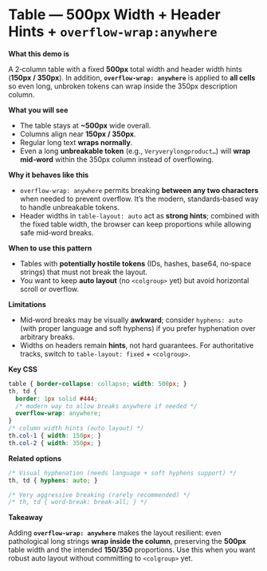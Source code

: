 # Table — 500px Width + Header Hints + `overflow-wrap:anywhere`

**What this demo is**

A 2‑column table with a fixed **500px** total width and header width hints (**150px / 350px**). In addition, **`overflow-wrap: anywhere`** is applied to **all cells** so even long, unbroken tokens can wrap inside the 350px description column.

**What you will see**

* The table stays at **\~500px** wide overall.
* Columns align near **150px / 350px**.
* Regular long text **wraps normally**.
* Even a long **unbreakable token** (e.g., `Veryverylongproduct…`) will **wrap mid‑word** within the 350px column instead of overflowing.

**Why it behaves like this**

* `overflow-wrap: anywhere` permits breaking **between any two characters** when needed to prevent overflow. It’s the modern, standards‑based way to handle unbreakable tokens.
* Header widths in `table-layout: auto` act as **strong hints**; combined with the fixed table width, the browser can keep proportions while allowing safe mid‑word breaks.

**When to use this pattern**

* Tables with **potentially hostile tokens** (IDs, hashes, base64, no‑space strings) that must not break the layout.
* You want to keep **auto layout** (no `<colgroup>` yet) but avoid horizontal scroll or overflow.

**Limitations**

* Mid‑word breaks may be visually **awkward**; consider `hyphens: auto` (with proper language and soft hyphens) if you prefer hyphenation over arbitrary breaks.
* Widths on headers remain **hints**, not hard guarantees. For authoritative tracks, switch to `table-layout: fixed` + `<colgroup>`.

**Key CSS**

```css
table { border-collapse: collapse; width: 500px; }
th, td {
  border: 1px solid #444;
  /* modern way to allow breaks anywhere if needed */
  overflow-wrap: anywhere;
}
/* column width hints (auto layout) */
th.col-1 { width: 150px; }
th.col-2 { width: 350px; }
```

**Related options**

```css
/* Visual hyphenation (needs language + soft hyphens support) */
th, td { hyphens: auto; }

/* Very aggressive breaking (rarely recommended) */
/* th, td { word-break: break-all; } */
```

**Takeaway**

Adding **`overflow-wrap: anywhere`** makes the layout resilient: even pathological long strings **wrap inside the column**, preserving the **500px** table width and the intended **150/350** proportions. Use this when you want robust auto layout without committing to `<colgroup>` yet.
